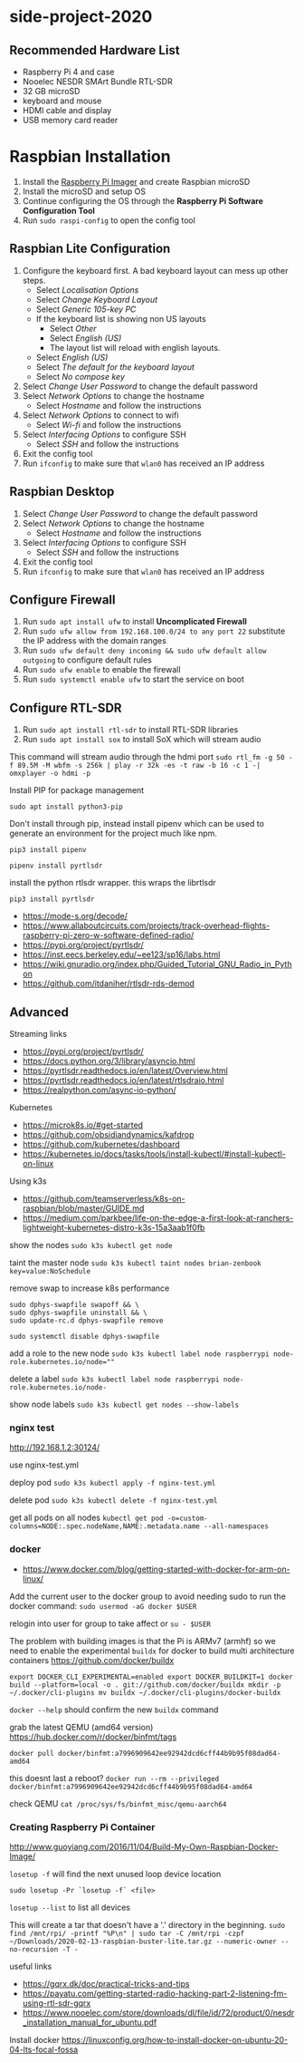 # side-project-2020

## Recommended Hardware List

- Raspberry Pi 4 and case
- Nooelec NESDR SMArt Bundle RTL-SDR
- 32 GB microSD
- keyboard and mouse
- HDMI cable and display
- USB memory card reader

# Raspbian Installation

1. Install the [Raspberry Pi Imager](https://www.raspberrypi.org/downloads/) and create Raspbian microSD
2. Install the microSD and setup OS
3. Continue configuring the OS through the __Raspberry Pi Software Configuration Tool__
4. Run `sudo raspi-config` to open the config tool 

## Raspbian Lite Configuration

1. Configure the keyboard first. A bad keyboard layout can mess up other steps.
    - Select _Localisation Options_
    - Select _Change Keyboard Layout_
    - Select _Generic 105-key PC_
    - If the keyboard list is showing non US layouts
      - Select _Other_
      - Select _English (US)_
      - The layout list will reload with english layouts.
    - Select _English (US)_
    - Select _The default for the keyboard layout_
    - Select _No compose key_
2. Select _Change User Password_ to change the default password
3. Select _Network Options_ to change the hostname
    - Select _Hostname_ and follow the instructions
4. Select _Network Options_ to connect to wifi
    - Select _Wi-fi_ and follow the instructions
5. Select _Interfacing Options_ to configure SSH
    - Select _SSH_ and follow the instructions
6. Exit the config tool
7. Run `ifconfig` to make sure that `wlan0` has received an IP address

## Raspbian Desktop

1. Select _Change User Password_ to change the default password
2. Select _Network Options_ to change the hostname
    - Select _Hostname_ and follow the instructions
3. Select _Interfacing Options_ to configure SSH
    - Select _SSH_ and follow the instructions
4. Exit the config tool
5. Run `ifconfig` to make sure that `wlan0` has received an IP address

## Configure Firewall

1. Run `sudo apt install ufw` to install __Uncomplicated Firewall__
2. Run `sudo ufw allow from 192.168.100.0/24 to any port 22` substitute the IP address with the domain ranges
3. Run `sudo ufw default deny incoming && sudo ufw default allow outgoing` to configure default rules
4. Run `sudo ufw enable` to enable the firewall
5. Run `sudo systemctl enable ufw` to start the service on boot

## Configure RTL-SDR

1. Run `sudo apt install rtl-sdr` to install RTL-SDR libraries
2. Run `sudo apt install sox` to install SoX which will stream audio


This command will stream audio through the hdmi port
``sudo rtl_fm -g 50 -f 89.5M -M wbfm -s 256k | play -r 32k -es -t raw -b 16 -c 1 -| omxplayer -o hdmi -p``

Install PIP for package management

`sudo apt install python3-pip`

Don't install through pip, instead install pipenv which can be used to generate an environment for the project much like npm.

`pip3 install pipenv`

`pipenv install pyrtlsdr`

install the python rtlsdr wrapper. this wraps the librtlsdr

`pip3 install pyrtlsdr`

- https://mode-s.org/decode/
- https://www.allaboutcircuits.com/projects/track-overhead-flights-raspberry-pi-zero-w-software-defined-radio/
- https://pypi.org/project/pyrtlsdr/
- https://inst.eecs.berkeley.edu/~ee123/sp16/labs.html
- https://wiki.gnuradio.org/index.php/Guided_Tutorial_GNU_Radio_in_Python
- https://github.com/itdaniher/rtlsdr-rds-demod

## Advanced

Streaming links
- https://pypi.org/project/pyrtlsdr/
- https://docs.python.org/3/library/asyncio.html
- https://pyrtlsdr.readthedocs.io/en/latest/Overview.html
- https://pyrtlsdr.readthedocs.io/en/latest/rtlsdraio.html
- https://realpython.com/async-io-python/

Kubernetes

- https://microk8s.io/#get-started
- https://github.com/obsidiandynamics/kafdrop
- https://github.com/kubernetes/dashboard
- https://kubernetes.io/docs/tasks/tools/install-kubectl/#install-kubectl-on-linux

Using k3s

- https://github.com/teamserverless/k8s-on-raspbian/blob/master/GUIDE.md
- https://medium.com/parkbee/life-on-the-edge-a-first-look-at-ranchers-lightweight-kubernetes-distro-k3s-15a3aab1f0fb

show the nodes
``sudo k3s kubectl get node``

taint the master node
``sudo k3s kubectl taint nodes brian-zenbook key=value:NoSchedule``

remove swap to increase k8s performance
```
sudo dphys-swapfile swapoff && \
sudo dphys-swapfile uninstall && \
sudo update-rc.d dphys-swapfile remove
```

``sudo systemctl disable dphys-swapfile``

add a role to the new node
``sudo k3s kubectl label node raspberrypi node-role.kubernetes.io/node=""``

delete a label
``sudo k3s kubectl label node raspberrypi node-role.kubernetes.io/node-``

show node labels
``sudo k3s kubectl get nodes --show-labels``

### nginx test

http://192.168.1.2:30124/

use nginx-test.yml

deploy pod
``sudo k3s kubectl apply -f nginx-test.yml``

delete pod
``sudo k3s kubectl delete -f nginx-test.yml``

get all pods on all nodes
``kubectl get pod -o=custom-columns=NODE:.spec.nodeName,NAME:.metadata.name --all-namespaces``


### docker

- https://www.docker.com/blog/getting-started-with-docker-for-arm-on-linux/

Add the current user to the docker group to avoid needing sudo to run the docker command:
``sudo usermod -aG docker $USER``

relogin into user for group to take affect or `su - $USER`

The problem with building images is that the Pi is ARMv7 (armhf) so we need to enable the experimental `buildx` for docker to build multi architecture containers
https://github.com/docker/buildx

``
export DOCKER_CLI_EXPERIMENTAL=enabled
export DOCKER_BUILDKIT=1
docker build --platform=local -o . git://github.com/docker/buildx
mkdir -p ~/.docker/cli-plugins
mv buildx ~/.docker/cli-plugins/docker-buildx
``

``docker --help`` should confirm the new `buildx` command

grab the latest QEMU (amd64 version)
https://hub.docker.com/r/docker/binfmt/tags

`docker pull docker/binfmt:a7996909642ee92942dcd6cff44b9b95f08dad64-amd64`

this doesnt last a reboot?
`docker run --rm --privileged docker/binfmt:a7996909642ee92942dcd6cff44b9b95f08dad64-amd64`

check QEMU
`cat /proc/sys/fs/binfmt_misc/qemu-aarch64`




### Creating Raspberry Pi Container

http://www.guoyiang.com/2016/11/04/Build-My-Own-Raspbian-Docker-Image/

``losetup -f`` will find the next unused loop device location

``sudo losetup -Pr `losetup -f` <file>``

``losetup --list`` to list all devices


This will create a tar that doesn't have a '.' directory in the beginning.
``sudo find /mnt/rpi/ -printf "%P\n" | sudo tar -C /mnt/rpi -czpf ~/Downloads/2020-02-13-raspbian-buster-lite.tar.gz --numeric-owner --no-recursion -T -``




useful links
- https://gqrx.dk/doc/practical-tricks-and-tips
- https://payatu.com/getting-started-radio-hacking-part-2-listening-fm-using-rtl-sdr-gqrx
- https://www.nooelec.com/store/downloads/dl/file/id/72/product/0/nesdr_installation_manual_for_ubuntu.pdf


Install docker
https://linuxconfig.org/how-to-install-docker-on-ubuntu-20-04-lts-focal-fossa
